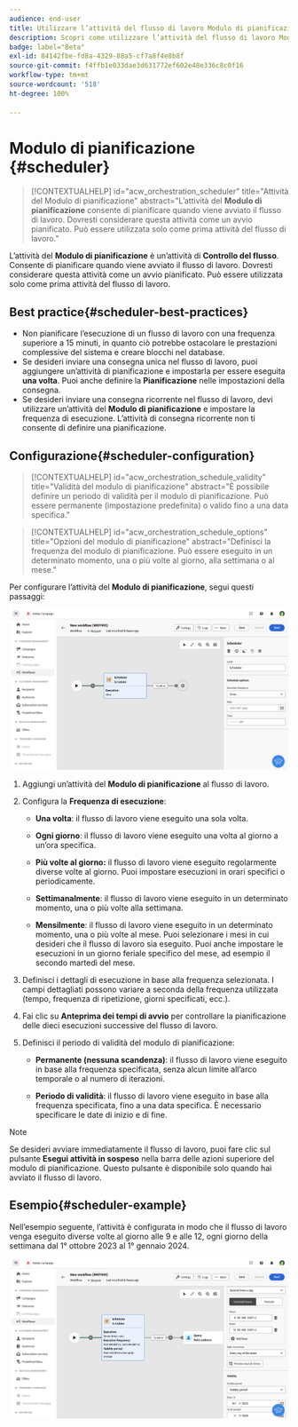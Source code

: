 ```yaml
---
audience: end-user
title: Utilizzare l’attività del flusso di lavoro Modulo di pianificazione
description: Scopri come utilizzare l’attività del flusso di lavoro Modulo di pianificazione
badge: label="Beta"
exl-id: 84142fbe-fd8a-4329-88a5-cf7a8f4e8b8f
source-git-commit: f4ffb1e033dae3d631772ef602e48e336c8c0f16
workflow-type: tm+mt
source-wordcount: '518'
ht-degree: 100%

---
```


# Modulo di pianificazione {#scheduler}


>[!CONTEXTUALHELP]
>id="acw_orchestration_scheduler"
>title="Attività del Modulo di pianificazione"
>abstract="L’attività del **Modulo di pianificazione** consente di pianificare quando viene avviato il flusso di lavoro. Dovresti considerare questa attività come un avvio pianificato. Può essere utilizzata solo come prima attività del flusso di lavoro."


L’attività del **Modulo di pianificazione** è un’attività di **Controllo del flusso**. Consente di pianificare quando viene avviato il flusso di lavoro. Dovresti considerare questa attività come un avvio pianificato. Può essere utilizzata solo come prima attività del flusso di lavoro.

## Best practice{#scheduler-best-practices}

* Non pianificare l’esecuzione di un flusso di lavoro con una frequenza superiore a 15 minuti, in quanto ciò potrebbe ostacolare le prestazioni complessive del sistema e creare blocchi nel database.
* Se desideri inviare una consegna unica nel flusso di lavoro, puoi aggiungere un’attività di pianificazione e impostarla per essere eseguita **una volta**. Puoi anche definire la **Pianificazione** nelle impostazioni della consegna.
* Se desideri inviare una consegna ricorrente nel flusso di lavoro, devi utilizzare un’attività del **Modulo di pianificazione** e impostare la frequenza di esecuzione. L’attività di consegna ricorrente non ti consente di definire una pianificazione.

## Configurazione{#scheduler-configuration}

>[!CONTEXTUALHELP]
>id="acw_orchestration_schedule_validity"
>title="Validità del modulo di pianificazione"
>abstract="È possibile definire un periodo di validità per il modulo di pianificazione. Può essere permanente (impostazione predefinita) o valido fino a una data specifica."


>[!CONTEXTUALHELP]
>id="acw_orchestration_schedule_options"
>title="Opzioni del modulo di pianificazione"
>abstract="Definisci la frequenza del modulo di pianificazione. Può essere eseguito in un determinato momento, una o più volte al giorno, alla settimana o al mese."

Per configurare l’attività del **Modulo di pianificazione**, segui questi passaggi:

![](../assets/workflow-scheduler.png)

1. Aggiungi un’attività del **Modulo di pianificazione** al flusso di lavoro.

1. Configura la **Frequenza di esecuzione**:

   * **Una volta**: il flusso di lavoro viene eseguito una sola volta.

   * **Ogni giorno**: il flusso di lavoro viene eseguito una volta al giorno a un’ora specifica.

   * **Più volte al giorno:** il flusso di lavoro viene eseguito regolarmente diverse volte al giorno. Puoi impostare esecuzioni in orari specifici o periodicamente.

   * **Settimanalmente**: il flusso di lavoro viene eseguito in un determinato momento, una o più volte alla settimana.

   * **Mensilmente**: il flusso di lavoro viene eseguito in un determinato momento, una o più volte al mese. Puoi selezionare i mesi in cui desideri che il flusso di lavoro sia eseguito. Puoi anche impostare le esecuzioni in un giorno feriale specifico del mese, ad esempio il secondo martedì del mese.

1. Definisci i dettagli di esecuzione in base alla frequenza selezionata. I campi dettagliati possono variare a seconda della frequenza utilizzata (tempo, frequenza di ripetizione, giorni specificati, ecc.).

1. Fai clic su **Anteprima dei tempi di avvio** per controllare la pianificazione delle dieci esecuzioni successive del flusso di lavoro.

1. Definisci il periodo di validità del modulo di pianificazione:

   * **Permanente (nessuna scandenza)**: il flusso di lavoro viene eseguito in base alla frequenza specificata, senza alcun limite all’arco temporale o al numero di iterazioni.

   * **Periodo di validità**: il flusso di lavoro viene eseguito in base alla frequenza specificata, fino a una data specifica. È necessario specificare le date di inizio e di fine.

>[!NOTE]
>
>Se desideri avviare immediatamente il flusso di lavoro, puoi fare clic sul pulsante **Esegui attività in sospeso** nella barra delle azioni superiore del modulo di pianificazione. Questo pulsante è disponibile solo quando hai avviato il flusso di lavoro.

## Esempio{#scheduler-example}

Nell’esempio seguente, l’attività è configurata in modo che il flusso di lavoro venga eseguito diverse volte al giorno alle 9 e alle 12, ogni giorno della settimana dal 1° ottobre 2023 al 1° gennaio 2024.

![](../assets/workflow-scheduler2.png)
